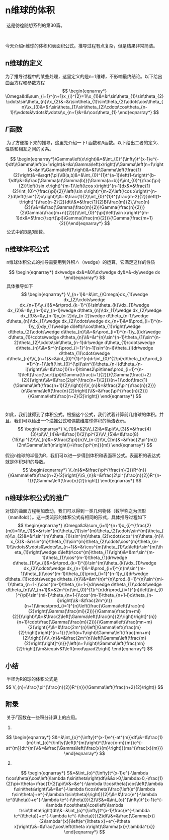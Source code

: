 
# n维球的体积

​	这是彷徨随想系列的第30篇。

​	

​	今天介绍n维球的体积和表面积公式。推导过程有点复杂，但是结果非常简洁。



## n维球的定义

​	为了推导过程中的某些处理，这里定义的是n+1维球，不影响最终结论。以下给出曲面方程和参数方程
$$
\begin{eqnarray*}
\Omega&:&\sum_{i=1}^{n+1}x_{i}^{2}=1\\x_{1}&=&r\sin\theta_{1}\sin\theta_{2}\cdots\sin\theta_{n}\\x_{2}&=&r\sin\theta_{1}\sin\theta_{2}\cdots\cos\theta_{n}\\x_{3}&=&r\sin\theta_{1}\sin\theta_{2}\cdots\cos\theta_{n-1}\\\vdots&\vdots&\vdots\\x_{n+1}&=&r\cos\theta_{1}
\end{eqnarray*}
$$

## $\Gamma$函数

​	为了方便接下来的推导，这里先介绍一下$\Gamma$函数和$\beta$函数。以下给出二者的定义、性质和相互之间的关系。


$$
\begin{eqnarray*}\Gamma\left(x\right)&=&\int_{0}^{\infty}t^{x-1}e^{-t}dt\\\Gamma\left(x+1\right)&=&x\Gamma\left(x\right)\\\Gamma\left(n+1\right)&=&n!\\\Gamma\left(1\right)&=&1\\\Gamma\left(\frac{1}{2}\right)&=&\sqrt{\pi}\\B(a,b)&=&\int_{0}^{1}t^{a-1}\left(1-t\right)^{b-1}dt\\&=&\frac{\Gamma(a)\Gamma(b)}{\Gamma(a+b)}\\\int_{0}^{\frac{\pi}{2}}\left(\sin x\right)^{m-1}\left(\cos x\right)^{n-1}dx&=&\frac{1}{2}\int_{0}^{\frac{\pi}{2}}\left(\sin x\right)^{m-2}\left(\cos x\right)^{n-2}d\left(\sin^{2}x\right)\\&=&\frac{1}{2}\int_{0}^{1}t^{\frac{m-2}{2}}\left(1-t\right)^{\frac{n-2}{2}}dt\\&=&\frac{1}{2}B(\frac{m}{2},\frac{n}{2})\\&=&\frac{\Gamma(\frac{m}{2})\Gamma(\frac{n}{2})}{2\Gamma(\frac{m+n}{2})}\\\int_{0}^{\pi}\left(\sin x\right)^{m-1}dx&=&\frac{\sqrt{\pi}\Gamma(\frac{m}{2})}{\Gamma(\frac{m+1}{2})}\end{eqnarray*}
$$
​	公式中的B是$\beta$函数。



## n维球体积公式

​	n维球体积公式的推导需要用到外积$\wedge$（wedge）的运算，它满足这样的性质


$$
\begin{eqnarray*}
dx\wedge dx&=&0\\dx\wedge dy&=&-dy\wedge dx
\end{eqnarray*}
$$
​	具体推导如下
$$
\begin{eqnarray*}
V_{n+1}&=&\int_{\Omega}dx_{1}\wedge dx_{2}\cdots\wedge dx_{n+1}\\y_{i}&=&r\prod_{k=1}^{i}\sin\theta_{k}\\dx_{1}\wedge dx_{2}&=&y_{n-1}dy_{n-1}\wedge d\theta_{n}\\dx_{1}\wedge dx_{2}\wedge dx_{3}&=&y_{n-1}y_{n-2}dy_{n-2}\wedge d\theta_{n-1}\wedge d\theta_{n}\\dx_{1}\wedge dx_{2}\cdots\wedge dx_{n+1}&=&\prod_{i=1}^{n-1}y_{i}dy_{1}\wedge d\left(r\cos\theta_{1}\right)\wedge d\theta_{2}\cdots\wedge d\theta_{n}\\&=&r\prod_{i=1}^{n-1}y_{i}dr\wedge d\theta_{1}\cdots\wedge d\theta_{n}\\&=&r^{n}\sin^{n-1}\theta_{1}\sin^{n-2}\theta_{2}\cdots\sin\theta_{n-1}dr\wedge d\theta_{1}\cdots\wedge d\theta_{n}\\&=&r^{n}\prod_{i=1}^{n-1}\sin^{n-i}\theta_{i}dr\wedge d\theta_{1}\cdots\wedge d\theta_{n}\\V_{n+1}&=&\int_{0}^{1}r^{n}dr\int_{0}^{2\pi}d\theta_{n}\prod_{i=1}^{n-1}\left(\int_{0}^{\pi}\sin^{i}\theta_{n-i}d\theta_{n-i}\right)\\&=&\frac{1}{n+1}\times2\pi\times\prod_{i=1}^{n-1}\left(\frac{\sqrt{\pi}\Gamma(\frac{i+1}{2})}{\Gamma(\frac{i+2}{2})}\right)\\&=&\frac{2\pi^{\frac{n+1}{2}}}{n+1}\cdot\frac{1}{\Gamma\left(\frac{n+1}{2}\right)}\\V_{n}&=&\frac{2\pi^{\frac{n}{2}}}{n\Gamma\left(\frac{n}{2}\right)}\\&=&\frac{\pi^{\frac{n}{2}}}{\Gamma\left(\frac{n+2}{2}\right)}
\end{eqnarray*}
$$
​	

​	如此，我们就得到了体积公式。根据这个公式，我们试着计算前几维球的体积。并且，我们可以给出一个递推公式和偶数维度球体积的简洁表示。
$$
\begin{eqnarray*}
V_{1}&=&2\\V_{2}&=&\pi\\V_{3}&=&\frac{4}{3}\pi\\V_{4}&=&\frac{1}{2}\pi^{2}\\V_{5}&=&\frac{8}{15}\pi^{2}\\V_{n}&=&\frac{2\pi}{n}V_{n-2}\\V_{2m}&=&\frac{2\pi^{m}}{2m\Gamma\left(m\right)}=\frac{\pi^{m}}{m!}
\end{eqnarray*}
$$


​	假设n维球的半径为R，我们可以进一步得到体积和表面积公式。表面积的表达式就是体积对R的导数。
$$
\begin{eqnarray*}
V_{n}&=&\frac{\pi^{\frac{n}{2}}R^{n}}{\Gamma\left(\frac{n+2}{2}\right)}\\S_{n}&=&\frac{2\pi^{\frac{n}{2}}R^{n-1}}{\Gamma\left(\frac{n}{2}\right)}
\end{eqnarray*}
$$

## n维球体积公式的推广

​	对球的曲面方程稍加改动，我们可以得到一类几何物体（数学称之为流形（manifold））。这一类流形的体积公式有相同的形式，具体推导过程如下
$$
\begin{eqnarray*}
\Omega&:&\sum_{i=1}^{n+1}x_{i}^{\frac{2}{m}}=1\\x_{1}&=&r\sin^{m}\theta_{1}\sin^{m}\theta_{2}\cdots\sin^{m}\theta_{n}\\x_{2}&=&r\sin^{m}\theta_{1}\sin^{m}\theta_{2}\cdots\cos^{m}\theta_{n}\\x_{3}&=&r\sin^{m}\theta_{1}\sin^{m}\theta_{2}\cdots\cos^{m}\theta_{n-1}\\\vdots&\vdots&\vdots\\x_{n+1}&=&r\cos^{m}\theta_{1}\\d\left(r\sin^{m}\theta_{1}\right)\wedge d\left(r\cos^{m}\theta_{1}\right)&=&mr\sin^{m-1}\theta_{1}\cos^{m-1}\theta_{1}dr\wedge d\theta_{1}\\y_{i}&=&r\prod_{k=1}^{i}\sin^{m}\theta_{k}\\dx_{1}\wedge dx_{2}\cdots\wedge dx_{n+1}&=&\prod_{i=1}^{n}m\sin^{m-1}\theta_{i}\cos^{m-1}\theta_{i}\prod_{i=1}^{n-1}y_{i}dr\wedge d\theta_{1}\cdots\wedge d\theta_{n}\\&=&m^{n}r^{n}\prod_{i=1}^{n}\sin^{mi-1}\theta_{n+1-i}\cos^{m-1}\theta_{n+1-i}dr\wedge d\theta_{1}\cdots\wedge d\theta_{n}\\V_{n+1}&=&2m^{n}\int_{0}^{1}r^{n}dr\prod_{i=1}^{n}\left(\int_{0}^{\pi}\sin^{mi-1}\theta_{n+1-i}\cos^{m-1}\theta_{n+1-i}d\theta_{n-i}\right)\\&=&\frac{2m^{n}}{n+1}\times\prod_{i=1}^{n}\left(\frac{\Gamma\left(\frac{m}{2}\right)\Gamma(\frac{mi}{2})}{\Gamma(\frac{m+mi}{2})}\right)\\&=&\frac{2\left[\Gamma\left(\frac{m}{2}\right)\right]^{n}}{n+1}\cdot\frac{\Gamma(\frac{m}{2})}{\Gamma\left(\frac{mn+m}{2}\right)}\\&=&\frac{2m^{n}\left[\Gamma\left(\frac{m}{2}\right)\right]^{n+1}}{\left(n+1\right)\Gamma\left(\frac{mn+m}{2}\right)}\\V_{n}&=&\frac{2m^{n}\left[\Gamma\left(\frac{m}{2}\right)\right]^{n}}{\left(n+1\right)\Gamma\left(\frac{mn}{2}\right)}\\m&\equiv&1\left(mod\quad2\right)
\end{eqnarray*}
$$


## 小结

​	半径为R的球的体积公式是
$$
V_{n}=\frac{\pi^{\frac{n}{2}}R^{n}}{\Gamma\left(\frac{n+2}{2}\right)}
$$


## 附录

​	关于$\Gamma$函数在一些积分计算上的应用。

1. 

$$
\begin{eqnarray*}
S&=&\int_{o}^{\infty}t^{x-1}e^{-at^{m}}dt\\&=&\frac{1}{m}\int_{o}^{\infty}\left(t^{m}\right)^{\frac{x-m}{m}}e^{-at^{m}}dt^{m}\\&=&\frac{\Gamma\left(\frac{x}{m}\right)}{ma^{\frac{x}{m}}}
\end{eqnarray*}
$$



2. 

$$
\begin{eqnarray*}
S&=&\int_{o}^{\infty}t^{x-1}e^{-\lambda t\cos\theta}\cos\left(\lambda t\sin\theta\right)dt\\&&x>0,\lambda>0,-\frac{1}{2}\pi<\theta<\frac{1}{2}\pi\\V&=&e^{-\lambda t\cos\theta}\cos\left(\lambda t\sin\theta\right)\\&=&e^{-\lambda t\cos\theta}\frac{\left(e^{i\lambda t\sin\theta}+e^{-i\lambda t\sin\theta}\right)}{2}\\&=&\frac{e^{-\lambda te^{i\theta}}+e^{-\lambda te^{-i\theta}}}{2}\\S&=&\int_{o}^{\infty}t^{x-1}e^{-\lambda t\cos\theta}\cos\left(\lambda t\sin\theta\right)dt\\&=&\int_{o}^{\infty}t^{x-1}\frac{e^{-\lambda te^{i\theta}}+e^{-\lambda te^{-i\theta}}}{2}dt\\&=&\frac{\Gamma(x)}{2\lambda^{x}}\left(e^{i\theta x}+e^{-i\theta x}\right)\\&=&\frac{\cos\left(\theta x\right)\Gamma(x)}{\lambda^{x}}
\end{eqnarray*}
$$

